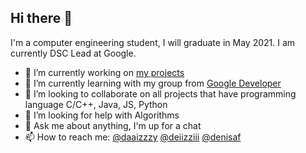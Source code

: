 ## Hi there 👋

I'm a computer engineering student, I will graduate in May 2021. I am currently DSC Lead at Google.

- 🔭 I’m currently working on [my projects](https://github.com/Okidoki0110)
- 🌱 I’m currently learning with my group from [Google Developer](https://dsc.community.dev/politehnica-university-of-bucharest/)
- 👯 I’m looking to collaborate on all projects that have programming language C/C++, Java, JS, Python
- 🤔 I’m looking for help with Algorithms
- 💬 Ask me about anything, I'm up for a chat
- 📫 How to reach me: [@daaizzzy](https://twitter.com/daaizzzy) [@deiizziii](https://www.facebook.com/deiizziii) [@denisaf](https://www.linkedin.com/in/denisaf/)
